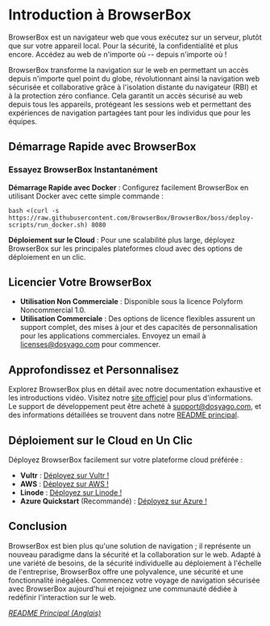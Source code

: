 # Introduction à BrowserBox

BrowserBox est un navigateur web que vous exécutez sur un serveur, plutôt que sur votre appareil local. Pour la sécurité, la confidentialité et plus encore. Accédez au web de n'importe où -- depuis n'importe où !

BrowserBox transforme la navigation sur le web en permettant un accès depuis n'importe quel point du globe, révolutionnant ainsi la navigation web sécurisée et collaborative grâce à l'isolation distante du navigateur (RBI) et à la protection zéro confiance. Cela garantit un accès sécurisé au web depuis tous les appareils, protégeant les sessions web et permettant des expériences de navigation partagées tant pour les individus que pour les équipes.

## Démarrage Rapide avec BrowserBox

### Essayez BrowserBox Instantanément

**Démarrage Rapide avec Docker** : Configurez facilement BrowserBox en utilisant Docker avec cette simple commande :

```console
bash <(curl -s https://raw.githubusercontent.com/BrowserBox/BrowserBox/boss/deploy-scripts/run_docker.sh) 8080
```

**Déploiement sur le Cloud** : Pour une scalabilité plus large, déployez BrowserBox sur les principales plateformes cloud avec des options de déploiement en un clic.

## Licencier Votre BrowserBox

- **Utilisation Non Commerciale** : Disponible sous la licence Polyform Noncommercial 1.0.
- **Utilisation Commerciale** : Des options de licence flexibles assurent un support complet, des mises à jour et des capacités de personnalisation pour les applications commerciales. Envoyez un email à licenses@dosyago.com pour commencer.

## Approfondissez et Personnalisez

Explorez BrowserBox plus en détail avec notre documentation exhaustive et les introductions vidéo. Visitez notre [site officiel](https://dosyago.com) pour plus d'informations. Le support de développement peut être acheté à support@dosyago.com, et des informations détaillées se trouvent dans notre [README principal](https://github.com/BrowserBox/BrowserBox).

## Déploiement sur le Cloud en Un Clic

Déployez BrowserBox facilement sur votre plateforme cloud préférée :

- **Vultr** : [Déployez sur Vultr !](https://my.vultr.com/deploy?marketplace_app=browserbox&marketplace_vendor_username=DOSYAGO&_gl=1*66yk24*_ga*NDY0MTUzODIzLjE2OTM0Nzg4MDA.*_ga_K6536FHN4D*MTcwNTM3NzY0NS40NC4xLjE3MDUzNzgyMzMuMjguMC4w)
- **AWS** : [Déployez sur AWS !](https://us-east-1.console.aws.amazon.com/cloudformation/home#/stacks/quickcreate?stackName=My-BrowserBox&templateURL=https://dosyago-external.s3.us-west-1.amazonaws.com/cloud-formation-template.yaml)
- **Linode** : [Déployez sur Linode !](https://cloud.linode.com/linodes/create?type=StackScripts&subtype=Community&stackScriptID=1279678)
- **Azure Quickstart** (Recommandé) : [Déployez sur Azure !](https://portal.azure.com/#create/Microsoft.Template/uri/https%3A%2F%2Fraw.githubusercontent.com%2FAzure%2Fazure-quickstart-templates%2Fmaster%2Fapplication-workloads%2Fdosyago%2Fbrowserbox%2Fazuredeploy.json/createUIDefinitionUri/https%3A%2F%2Fraw.githubusercontent.com%2FAzure%2Fazure-quickstart-templates%2Fmaster%2Fapplication-workloads%2Fdosyago%2Fbrowserbox%2FcreateUiDefinition.json)

## Conclusion

BrowserBox est bien plus qu'une solution de navigation ; il représente un nouveau paradigme dans la sécurité et la collaboration sur le web. Adapté à une variété de besoins, de la sécurité individuelle au déploiement à l'échelle de l'entreprise, BrowserBox offre une polyvalence, une sécurité et une fonctionnalité inégalées. Commencez votre voyage de navigation sécurisée avec BrowserBox aujourd'hui et rejoignez une communauté dédiée à redéfinir l'interaction sur le web.

*[README Principal (Anglais)](https://github.com/BrowserBox/BrowserBox?tab=readme-ov-file#browserbox)*

